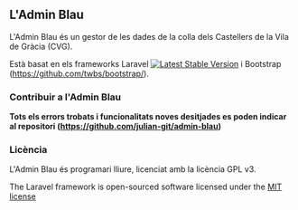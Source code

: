 ## L'Admin Blau

L'Admin Blau és un gestor de les dades de la colla dels Castellers de la Vila de Gràcia (CVG). 

Està basat en els frameworks Laravel [![Latest Stable Version](https://poser.pugx.org/laravel/framework/version.png)](https://packagist.org/packages/laravel/framework) i Bootstrap (https://github.com/twbs/bootstrap/).

### Contribuir a l'Admin Blau

**Tots els errors trobats i funcionalitats noves desitjades es poden indicar al repositori (https://github.com/julian-git/admin-blau)**

### Licència

L'Admin Blau és programari lliure, licenciat amb la licència GPL v3.

The Laravel framework is open-sourced software licensed under the [MIT license](http://opensource.org/licenses/MIT)
